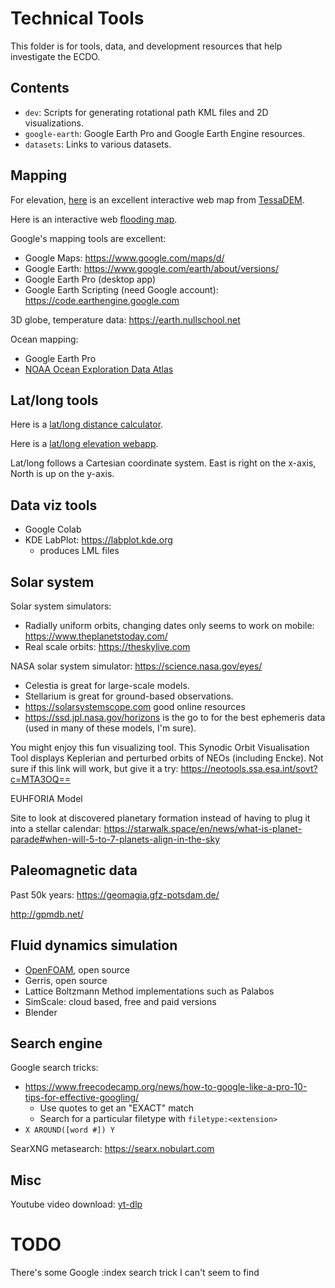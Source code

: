 # Technical Tools

This folder is for tools, data, and development resources that help investigate the ECDO.

## Contents

- `dev`: Scripts for generating rotational path KML files and 2D visualizations.
- `google-earth`: Google Earth Pro and Google Earth Engine resources.
- `datasets`: Links to various datasets.

## Mapping

For elevation, [here](https://en-gb.topographic-map.com/map/?center=14.43468%2C0.17578&popup=68.02073%2C175.78125) is an excellent interactive web map from [TessaDEM](https://tessadem.com/). 

Here is an interactive web [flooding map](https://floodmap.net).

Google's mapping tools are excellent:
- Google Maps: https://www.google.com/maps/d/
- Google Earth: https://www.google.com/earth/about/versions/
- Google Earth Pro (desktop app)
- Google Earth Scripting (need Google account): https://code.earthengine.google.com

3D globe, temperature data: https://earth.nullschool.net

Ocean mapping:
- Google Earth Pro
- [NOAA Ocean Exploration Data Atlas](https://ncei.noaa.gov/maps/ocean-exploration-data-atlas)

## Lat/long tools

Here is a [lat/long distance calculator](https://latlongdata.com/distance-calculator).

Here is a [lat/long elevation webapp](https://latlongdata.com/elevation).

Lat/long follows a Cartesian coordinate system. East is right on the x-axis, North is up on the y-axis.

## Data viz tools

- Google Colab
- KDE LabPlot: https://labplot.kde.org
	- produces LML files

## Solar system

Solar system simulators:
- Radially uniform orbits, changing dates only seems to work on mobile: https://www.theplanetstoday.com/
- Real scale orbits: https://theskylive.com

NASA solar system simulator: https://science.nasa.gov/eyes/

- Celestia is great for large-scale models.
- Stellarium is great for ground-based observations.
- https://solarsystemscope.com good online resources
- https://ssd.jpl.nasa.gov/horizons is the go to for the best ephemeris data (used in many of these models, I'm sure).

You might enjoy this fun visualizing tool.  This Synodic Orbit Visualisation Tool displays Keplerian and perturbed orbits of NEOs (including Encke).  Not sure if this link will work, but give it a try: https://neotools.ssa.esa.int/sovt?c=MTA3OQ==

EUHFORIA Model

Site to look at discovered planetary formation instead of having to plug it into a stellar calendar: https://starwalk.space/en/news/what-is-planet-parade#when-will-5-to-7-planets-align-in-the-sky

## Paleomagnetic data

Past 50k years: https://geomagia.gfz-potsdam.de/

http://gpmdb.net/

## Fluid dynamics simulation

- [OpenFOAM](https://www.openfoam.com/), open source
- Gerris, open source
- Lattice Boltzmann Method implementations such as Palabos
- SimScale: cloud based, free and paid versions
- Blender

## Search engine

Google search tricks:
- https://www.freecodecamp.org/news/how-to-google-like-a-pro-10-tips-for-effective-googling/
	- Use quotes to get an "EXACT" match
	- Search for a particular filetype with `filetype:<extension>`
- `X AROUND([word #]) Y`

SearXNG metasearch: https://searx.nobulart.com

## Misc

Youtube video download: [yt-dlp](https://github.com/yt-dlp/yt-dlp)

# TODO

There's some Google :index search trick I can't seem to find

